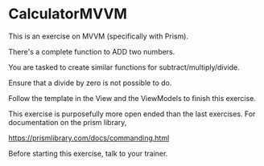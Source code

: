 # CalculatorMVVM

This is an exercise on MVVM (specifically with Prism). 

There's a complete function to ADD two numbers.

You are tasked to create similar functions for subtract/multiply/divide.

Ensure that a divide by zero is not possible to do.

Follow the template in the View and the ViewModels to finish this exercise.

This exercise is purposefully more open ended than the last exercises. For documentation on the prism library,

https://prismlibrary.com/docs/commanding.html

Before starting this exercise, talk to your trainer.
